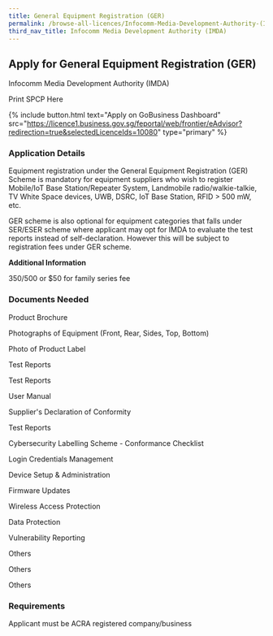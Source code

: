 ```yaml
---
title: General Equipment Registration (GER)
permalink: /browse-all-licences/Infocomm-Media-Development-Authority-(IMDA)/General-Equipment-Registration-(GER)
third_nav_title: Infocomm Media Development Authority (IMDA)
---
```


## Apply for General Equipment Registration (GER)

Infocomm Media Development Authority (IMDA)

Print SPCP Here


{% include button.html text="Apply on GoBusiness Dashboard" src="https://licence1.business.gov.sg/feportal/web/frontier/eAdvisor?redirection=true&selectedLicenceIds=10080" type="primary" %}

### Application Details

<p>Equipment registration under the General Equipment Registration (GER) Scheme is mandatory for equipment suppliers who wish to register Mobile/IoT Base Station/Repeater System, Landmobile radio/walkie-talkie, TV White Space devices, UWB, DSRC, IoT Base Station, RFID &gt; 500 mW, etc.</p>
<p>GER scheme is also optional for equipment categories that falls under SER/ESER scheme where applicant may opt for IMDA to evaluate the test reports instead of self-declaration. However this will be subject to registration fees under GER scheme.</p>

**Additional Information**

$350/$500 or $50 for family series fee

### Documents Needed

Product Brochure

Photographs of Equipment (Front, Rear, Sides, Top, Bottom)

Photo of Product Label

Test Reports

Test Reports

User Manual

Supplier's Declaration of Conformity

Test Reports

Cybersecurity Labelling Scheme - Conformance Checklist

Login Credentials Management

Device Setup & Administration

Firmware Updates

Wireless Access Protection

Data Protection

Vulnerability Reporting

Others

Others

Others

### Requirements

Applicant must be ACRA registered company/business

